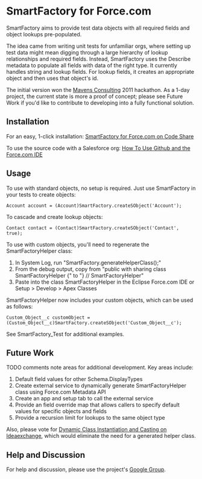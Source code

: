 SmartFactory for Force.com
======================================

SmartFactory aims to provide test data objects with all required fields and object lookups pre-populated. 

The idea came from writing unit tests for unfamiliar orgs, where setting up test data might mean digging through a large hierarchy of lookup relationships and
required fields. Instead, SmartFactory uses the Describe metadata to populate all fields with data of the right type. It currently handles string and lookup fields.
For lookup fields, it creates an appropriate object and then uses that object's id.

The initial version won the [Mavens Consulting](http://mavens.force.com/) 2011 hackathon. As a 1-day project, the current state is more a proof of concept; please
see Future Work if you'd like to contribute to developing into a fully functional solution.

Installation
------------

For an easy, 1-click installation: [SmartFactory for Force.com on Code Share](http://developer.force.com/codeshare/ProjectPage?id=a063000000Db0CSAAZ) 

To use the source code with a Salesforce org: [How To Use Github and the Force.com IDE](http://blog.sforce.com/sforce/2011/04/how-to-use-git-github-force-com-ide-open-source-labs-apps.html)

Usage
-----  

To use with standard objects, no setup is required. Just use SmartFactory in your tests to create objects:

`Account account = (Account)SmartFactory.createSObject('Account');` 

To cascade and create lookup objects:

`Contact contact = (Contact)SmartFactory.createSObject('Contact', true);`

To use with custom objects, you'll need to regenerate the SmartFactoryHelper class:

1. In System Log, run "SmartFactory.generateHelperClass();"
2. From the debug output, copy from "public with sharing class SmartFactoryHelper {" to "} // SmartFactoryHelper"   
3. Paste into the class SmartFactoryHelper in the Eclipse Force.com IDE or Setup > Develop > Apex Classes

SmartFactoryHelper now includes your custom objects, which can be used as follows:

`Custom_Object__c customObject = (Custom_Object__c)SmartFactory.createSObject('Custom_Object__c');`   

See SmartFactory_Test for additional examples.

Future Work
----------- 

TODO comments note areas for additional development. Key areas include:

1. Default field values for other Schema.DisplayTypes    
2. Create external service to dynamically generate SmartFactoryHelper class using Force.com Metadata API   
3. Create an app and setup tab to call the external service
4. Provide an field override map that allows callers to specify default values for specific objects and fields    
5. Provide a recursion limit for lookups to the same object type   

Also, please vote for [Dynamic Class Instantiation and Casting on Ideaexchange](https://sites.secure.force.com/success/ideaView?id=08730000000BpwmAAC), which would eliminate the need for a generated helper class.

Help and Discussion
-------------------

For help and discussion, please use the project's [Google Group](http://groups.google.com/group/smartfactory-for-forcecom).         

